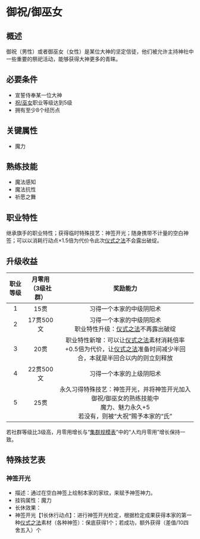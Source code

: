 # 御祝/御巫女

## 概述

御祝（男性）或者御巫女（女性）是某位大神的坚定信徒，他们被允许主持神社中一些重要的祭祀活动，能够获得大神更多的青睐。

## 必要条件

* 宣誓侍奉某一位大神
* <a href="../shuku_miko" target="_blank">祝/巫女</a>职业等级达到5级
* 拥有至少8个经历点

## 关键属性

* 魔力

## 熟练技能

* 魔法感知
* 魔法抗性
* 祈愿之舞
  
## 职业特性

继承旗手的职业特性；获得临时特殊技艺：神签开光；随身携带不计量的空白神签；可以以消耗行动点×1.5倍为代价令此次<a href="/rules/V4.x rules/8·magic/#_19" target="_blank">仪式之法</a>不会露出破绽。

## 升级收益

职业等级|月零用（3级社群）|奖励能力
:--:|:--:|:--:
1|15贯|习得一个本家的中级阴阳术
2|17贯500文|习得一个本家的中级阴阳术<br>职业特性升级：<a href="/rules/V4.x rules/8·magic/#_19" target="_blank">仪式之法</a>不再露出破绽
3|20贯|职业特性新增：可以让<a href="/rules/V4.x rules/8·magic/#_19" target="_blank">仪式之法</a>素材消耗倍率+0.5倍为代价，让<a href="/rules/V4.x rules/8·magic/#_19" target="_blank">仪式之法</a>准备时间减少半回合，本就是半回合以内的则立刻释放
4|22贯500文|习得一个本家的上级阴阳术
5|25贯|永久习得特殊技艺：神签开光，并将神签开光加入御祝/御巫女的熟练技能中<br>魔力、魅力永久+5<br>若没有，则被“大祝”赐予本家的“氏”

若社群等级比3级高，月零用增长与“<a href="../../../scaleList" target="_blank">集群规模表</a>”中的“人均月零用”增长保持一致。

## 特殊技艺表

### 神签开光

* 描述：通过在空白神签上绘制本家的家纹，来赋予神签神力。
* 挂钩属性：魔力
* 长休效果：
* 神签开光【1长休行动点】：进行神签开光检定，根据检定成果获得本家的第一种<a href="/rules/V4.x rules/8·magic/#_19" target="_blank">仪式之法</a>素材（各种神签）：保底获得1个；若成功，额外获得（差值/10四舍五入）个